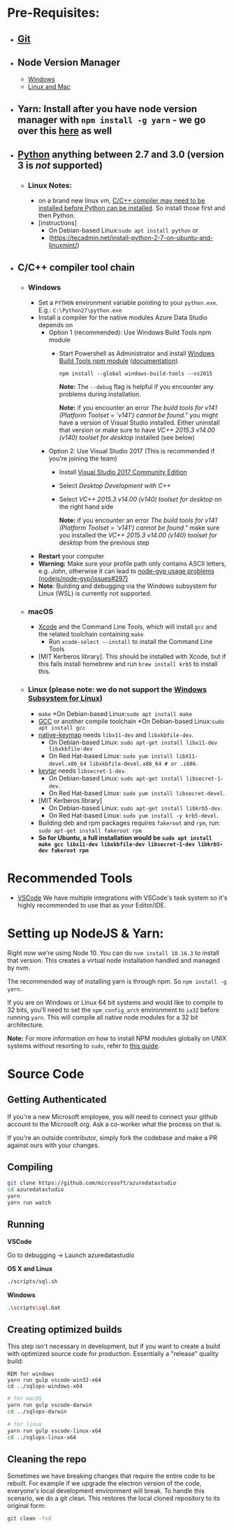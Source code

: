 # Pre-Requisites:
- ## [Git](https://git-scm.com)
- ## Node Version Manager
  - [Windows](https://github.com/coreybutler/nvm-windows)
  - [Linux and Mac](https://github.com/nvm-sh/nvm)
- ## Yarn: Install after you have node version manager with `npm install -g yarn` - we go over this [here](#setting-up-nodejs--yarn) as well
- ## [Python](https://www.python.org/downloads/) anything between 2.7 and 3.0 (version 3 is __*not*__ supported) 
   - ### Linux Notes:
      - on a brand new linux vm, [C/C++ compiler may need to be installed before Python can be installed](#linux-please-note-we-do-not-support-the-windows-subsystem-for-linux). So install those first and then Python.
      - [instructions]
          - On Debian-based Linux:`sudo apt install python`
          or
          - (https://tecadmin.net/install-python-2-7-on-ubuntu-and-linuxmint/)
- ## C/C++ compiler tool chain
  - ### **Windows**
    - Set a `PYTHON` environment variable pointing to your `python.exe`. E.g.: `C:\Python27\python.exe`
	- Install a compiler for the native modules Azure Data Studio depends on
		- Option 1 (recommended): Use Windows Build Tools npm module
			- Start Powershell as Administrator and install [Windows Build Tools npm module](https://github.com/felixrieseberg/windows-build-tools) ([documentation](https://github.com/felixrieseberg/windows-build-tools#visual-studio-2017-vs-visual-studio-2015)).
				```
				npm install --global windows-build-tools --vs2015
				```
				**Note:** The `--debug` flag is helpful if you encounter any problems during installation.

				**Note:** if you encounter an error *The build tools for v141 (Platform Toolset = 'v141') cannot be found."* you might have a version of Visual Studio installed. Either uninstall that version or make sure to have *VC++ 2015.3 v14.00 (v140) toolset for desktop* installed (see below)
		- Option 2: Use Visual Studio 2017 (This is recommended if you're joining the team)
			- Install [Visual Studio 2017 Community Edition](https://visualstudio.microsoft.com/downloads/)
			- Select *Desktop Development with C++*
			- Select *VC++ 2015.3 v14.00 (v140) toolset for desktop* on the right hand side

				**Note:** if you encounter an error *The build tools for v141 (Platform Toolset = 'v141') cannot be found."* make sure you installed the *VC++ 2015.3 v14.00 (v140) toolset for desktop* from the previous step
	- **Restart** your computer
    - **Warning:** Make sure your profile path only contains ASCII letters, e.g. *John*, otherwise it can lead to [node-gyp usage problems (nodejs/node-gyp/issues#297)](https://github.com/nodejs/node-gyp/issues/297)
    - **Note**: Building and debugging via the Windows subsystem for Linux (WSL) is currently not supported.
  - ### **macOS**
    - [Xcode](https://developer.apple.com/xcode/downloads/) and the Command Line Tools, which will install `gcc` and the related toolchain containing `make`
      - Run `xcode-select --install` to install the Command Line Tools
    - [MIT Kerberos library]. This should be installed with Xcode, but if this fails install homebrew and run `brew install krb5` to install this.
  - ### **Linux (please note: we do not support the [Windows Subsystem for Linux](https://docs.microsoft.com/en-us/windows/wsl/about))**
    * `make` 
       *On Debian-based Linux:`sudo apt install make`
    * [GCC](https://gcc.gnu.org) or another compile toolchain
       *On Debian-based Linux:`sudo apt install gcc`
    * [native-keymap](https://www.npmjs.com/package/native-keymap) needs `libx11-dev` and `libxkbfile-dev`.
      * On Debian-based Linux: `sudo apt-get install libx11-dev libxkbfile-dev`
      * On Red Hat-based Linux: `sudo yum install libX11-devel.x86_64 libxkbfile-devel.x86_64 # or .i686`.
    * [keytar](https://www.npmjs.com/package/keytar) needs `libsecret-1-dev`.
      * On Debian-based Linux: `sudo apt-get install libsecret-1-dev`.
      * On Red Hat-based Linux: `sudo yum install libsecret-devel`.
    * [MIT Kerberos library]
      * On Debian-based Linux: `sudo apt-get install libkrb5-dev`.
      * On Red Hat-based Linux: `sudo yum install -y krb5-devel`.
    * Building deb and rpm packages requires `fakeroot` and `rpm`, run: `sudo apt-get install fakeroot rpm`
    * **So for Ubuntu, a full installation would be `sudo apt install make gcc libx11-dev libxkbfile-dev libsecret-1-dev libkrb5-dev fakeroot rpm`**

# Recommended Tools

- [VSCode](https://code.visualstudio.com/) We have multiple integrations with VSCode's task system so it's highly recommended to use that as your Editor/IDE.

# Setting up NodeJS & Yarn:

Right now we're using Node 10. You can do `nvm install 10.16.3` to install that version. This creates a virtual node installation handled and managed by nvm.
 
The recommended way of installing yarn is through npm. So `npm install -g yarn`.

If you are on Windows or Linux 64 bit systems and would like to compile to 32 bits, you'll need to set the `npm_config_arch` environment to `ia32` before running `yarn`. This will compile all native node modules for a 32 bit architecture.

**Note:** For more information on how to install NPM modules globally on UNIX systems without resorting to `sudo`, refer to [this guide](http://www.johnpapa.net/how-to-use-npm-global-without-sudo-on-osx/).


# Source Code

## Getting Authenticated

If you're a new Microsoft employee, you will need to connect your github account to the Microsoft org. Ask a co-worker what the process on that is.

If you're an outside contributor, simply fork the codebase and make a PR against ours with your changes.

## Compiling

```bash
git clone https://github.com/microsoft/azuredatastudio
cd azuredatastudio
yarn
yarn run watch
```

## Running

**VSCode**

Go to debugging -> Launch azuredatastudio

**OS X and Linux**

```bash
./scripts/sql.sh
```

**Windows**

```bash
.\scripts\sql.bat
```

## Creating optimized builds

This step isn't necessary in development, but if you want to create a build with optimized source code for production. Essentially a "release" quality build:

```batch
REM for windows
yarn run gulp vscode-win32-x64
cd ../sqlops-windows-x64
```

```bash
# for macOS
yarn run gulp vscode-darwin
cd ../sqlops-darwin

# for linux
yarn run gulp vscode-linux-x64
cd ../sqlops-linux-x64
```

## Cleaning the repo

Sometimes we have breaking changes that require the entire code to be rebuilt. For example if we upgrade the electron version of the code, everyone's local development environment will break. To handle this scenario, we do a git clean. This restores the local cloned repository to its original form:

```bash
git clean -fxd
```


